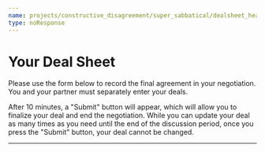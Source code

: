 ```yaml
---
name: projects/constructive_disagreement/super_sabbatical/dealsheet_header.md
type: noResponse
---
```


# Your Deal Sheet

Please use the form below to record the final agreement in your negotiation. You and your partner must separately enter your deals.

After 10 minutes, a "Submit" button will appear, which will allow you to finalize your deal and end the negotiation. While you can update your deal as many times as you need until the end of the discussion period, once you press the "Submit" button, your deal cannot be changed.

---
